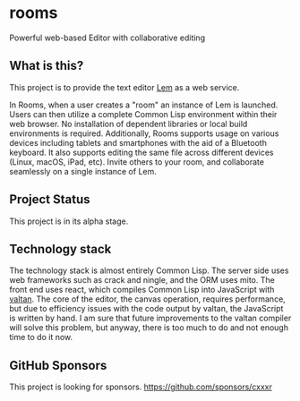 # rooms
Powerful web-based Editor with collaborative editing

## What is this?
This project is to provide the text editor [Lem](https://github.com/lem-project/lem) as a web service.

In Rooms, when a user creates a "room" an instance of Lem is launched.
Users can then utilize a complete Common Lisp environment within their web browser.
No installation of dependent libraries or local build environments is required.
Additionally, Rooms supports usage on various devices including tablets and smartphones with the aid of a Bluetooth keyboard.
It also supports editing the same file across different devices (Linux, macOS, iPad, etc).
Invite others to your room, and collaborate seamlessly on a single instance of Lem.

## Project Status
This project is in its alpha stage.

## Technology stack
The technology stack is almost entirely Common Lisp.
The server side uses web frameworks such as crack and ningle, and the ORM uses mito.
The front end uses react, which compiles Common Lisp into JavaScript with [valtan](https://github.com/cxxxr/valtan).
The core of the editor, the canvas operation, requires performance, but due to efficiency issues with the code output by valtan, the JavaScript is written by hand.
I am sure that future improvements to the valtan compiler will solve this problem, but anyway, there is too much to do and not enough time to do it now.

## GitHub Sponsors
This project is looking for sponsors.
https://github.com/sponsors/cxxxr
